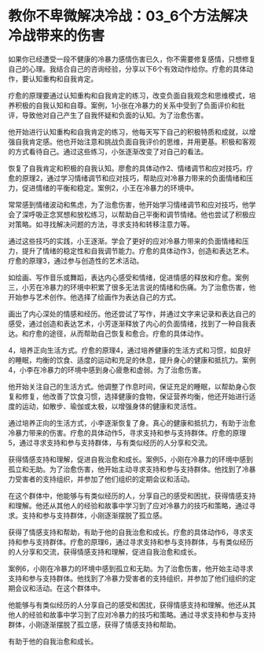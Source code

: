 # 教你不卑微解决冷战：03_6个方法解决冷战带来的伤害

如果你已经遭受一段不健康的冷暴力感情伤害已久，你不需要修复感情，只想修复自己的心理。我结合自己的咨询经验，分享以下6个有效动作给你。疗愈的具体动作，要认知重构和自我肯定。

疗愈的原理要通过认知重构和自我肯定的练习，改变负面自我观念和思维模式，培养积极的自我认知和自尊。案例，1小张在冷暴力的关系中受到了负面评价和批评，导致他对自己产生了自我怀疑和负面的认知。为了治愈伤害。

他开始进行认知重构和自我肯定的练习，他每天写下自己的积极特质和成就，以增强自我肯定感。他也开始注意和挑战负面自我评价的思维，并用更基。积极和客观的方式看待自己。通过这些练习，小张逐渐改变了对自己的看法。

恢复了自我肯定和积极的自我认知。廖愈的具体动作2、情绪调节和应对技巧。疗愈的原理2，通过学习情绪调节和应对技巧，帮助应对冷暴力带来的负面情绪和压力，促进情绪的平衡和稳定。案例2，小王在冷暴力的环境中。

常常感到情绪波动和焦虑，为了治愈伤害，他开始学习情绪调节和应对技巧，他学会了深呼吸正念冥想和放松练习，以帮助自己平衡和调节情绪。他也尝试了积极应对策略。如寻找解决问题的方法，寻求支持和转移注意力等。

通过这些技巧的实践，小王逐渐。学会了更好的应对冷暴力带来的负面情绪和压力，提升了情绪的稳定性和自我调节能力。疗愈的具体动作3，创造和表达艺术。疗愈的原理3，通过参与创造性的艺术活动。

如绘画、写作音乐或舞蹈，表达内心感受和情绪，促进情感的释放和疗愈。案例三，小芳在冷暴力的环境中积累了很多无法言说的情绪和伤痛。为了治愈伤害，他开始参与艺术创作。他选择了绘画作为表达自己的方式。

画出了内心深处的情感和经历。他还尝试了写作，并通过文字来记录和表达自己的感受，通过创造和表达艺术，小芳逐渐释放了内心的负面情绪，找到了一种自我表达。和疗愈的途径，从而帮助自己恢复和愈合。疗愈的具体动作。

4，培养正向生活方式。疗愈的原理4，通过培养健康的生活方式和习惯，如良好的睡眠，均衡的饮食、适度的运动和充足的休息，提升身心的健康和抵抗力。案例4，小李在冷暴力的环境中感到身心疲惫和虚弱。为了治愈伤害。

他开始关注自己的生活方式。他调整了作息时间，保证充足的睡眠，以帮助身心恢复和修复，他改善了饮食习惯，选择健康的食物，保证营养均衡，他还开始进行适度的运动，如散步、瑜伽或太极，以增强身体的健康和灵活性。

通过培养正向的生活方式，小李逐渐恢复了身。真心的健康和抵抗力，有助于治愈冷暴力带来的伤害。疗愈的具体动作5，寻求支持和参与支持群体。疗愈的原理5，通过寻求支持和参与支持群体，与有类似经历的人分享和交流。

获得情感支持和理解，促进自我治愈和成长。案例5，小刚在冷暴力的环境中感到孤立和无助。为了治愈伤害，他开始主动寻求支持和参与支持群体。他找到了冷暴力受害者的支持组织，并参加了他们组织的定期会议和活动。

在这个群体中，他能够与有类似经历的人，分享自己的感受和困扰，获得情感支持和理解。他还从其他人的经验和故事中学习到了应对冷暴力的技巧和策略，通过寻求。支持和参与支持群体，小刚逐渐摆脱了孤立感。

获得了情感支持和帮助，有助于他的自我治愈和成长。疗愈的具体动作6，寻求支持和参与支持群体。疗愈的原理6，通过寻求支持和参与支持群体，与有类似经历的人分享和交流，获得情感支持和理解，促进自我治愈和成长。

案例6，小刚在冷暴力的环境中感到孤立和无助。为了治愈伤害，他开始主动寻求支持和参与支持群体。他找到了冷暴力受害者的支持组织，并参加了他们组织的定期会议和活动。在这个群体中。

他能够与有类似经历的人分享自己的感受和困扰，获得情感支持和理解。他还从其他人的经验和故事中学习到了应对冷暴力的技巧和策略。通过寻求支持和参与支持群体，小刚逐渐摆脱了孤立感，获得了情感支持和帮助。

有助于他的自我治愈和成长。